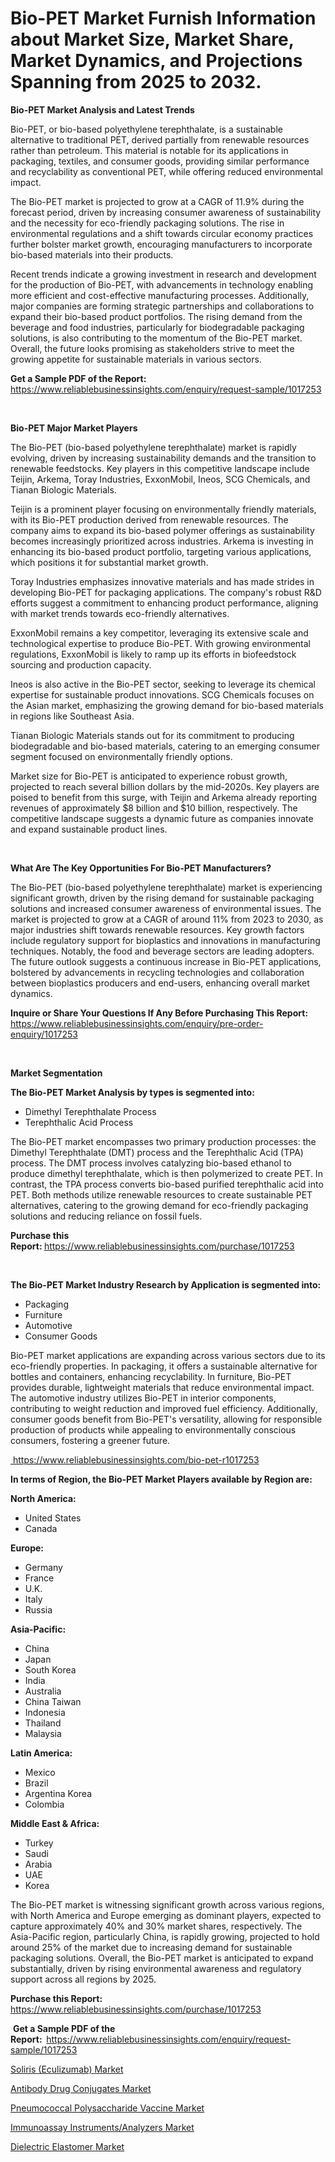 <p><h1>Bio-PET Market Furnish Information about Market Size, Market Share, Market Dynamics, and Projections Spanning from 2025 to 2032.</h1></p><p><strong>Bio-PET Market Analysis and Latest Trends</strong></p>
<p><p>Bio-PET, or bio-based polyethylene terephthalate, is a sustainable alternative to traditional PET, derived partially from renewable resources rather than petroleum. This material is notable for its applications in packaging, textiles, and consumer goods, providing similar performance and recyclability as conventional PET, while offering reduced environmental impact.</p><p>The Bio-PET market is projected to grow at a CAGR of 11.9% during the forecast period, driven by increasing consumer awareness of sustainability and the necessity for eco-friendly packaging solutions. The rise in environmental regulations and a shift towards circular economy practices further bolster market growth, encouraging manufacturers to incorporate bio-based materials into their products.</p><p>Recent trends indicate a growing investment in research and development for the production of Bio-PET, with advancements in technology enabling more efficient and cost-effective manufacturing processes. Additionally, major companies are forming strategic partnerships and collaborations to expand their bio-based product portfolios. The rising demand from the beverage and food industries, particularly for biodegradable packaging solutions, is also contributing to the momentum of the Bio-PET market. Overall, the future looks promising as stakeholders strive to meet the growing appetite for sustainable materials in various sectors.</p></p>
<p><strong>Get a Sample PDF of the Report:&nbsp;</strong> <a href="https://www.reliablebusinessinsights.com/enquiry/request-sample/1017253?utm_campaign=116&utm_medium=2&utm_source=Github&utm_content=ia&utm_term=21032025&utm_id=bio-pet">https://www.reliablebusinessinsights.com/enquiry/request-sample/1017253</a></p>
<p>&nbsp;</p>
<p><strong>Bio-PET Major Market Players</strong></p>
<p><p>The Bio-PET (bio-based polyethylene terephthalate) market is rapidly evolving, driven by increasing sustainability demands and the transition to renewable feedstocks. Key players in this competitive landscape include Teijin, Arkema, Toray Industries, ExxonMobil, Ineos, SCG Chemicals, and Tianan Biologic Materials.</p><p>Teijin is a prominent player focusing on environmentally friendly materials, with its Bio-PET production derived from renewable resources. The company aims to expand its bio-based polymer offerings as sustainability becomes increasingly prioritized across industries. Arkema is investing in enhancing its bio-based product portfolio, targeting various applications, which positions it for substantial market growth.</p><p>Toray Industries emphasizes innovative materials and has made strides in developing Bio-PET for packaging applications. The company's robust R&D efforts suggest a commitment to enhancing product performance, aligning with market trends towards eco-friendly alternatives.</p><p>ExxonMobil remains a key competitor, leveraging its extensive scale and technological expertise to produce Bio-PET. With growing environmental regulations, ExxonMobil is likely to ramp up its efforts in biofeedstock sourcing and production capacity.</p><p>Ineos is also active in the Bio-PET sector, seeking to leverage its chemical expertise for sustainable product innovations. SCG Chemicals focuses on the Asian market, emphasizing the growing demand for bio-based materials in regions like Southeast Asia.</p><p>Tianan Biologic Materials stands out for its commitment to producing biodegradable and bio-based materials, catering to an emerging consumer segment focused on environmentally friendly options. </p><p>Market size for Bio-PET is anticipated to experience robust growth, projected to reach several billion dollars by the mid-2020s. Key players are poised to benefit from this surge, with Teijin and Arkema already reporting revenues of approximately $8 billion and $10 billion, respectively. The competitive landscape suggests a dynamic future as companies innovate and expand sustainable product lines.</p></p>
<p>&nbsp;</p>
<p><strong>What Are The Key Opportunities For Bio-PET Manufacturers?</strong></p>
<p><p>The Bio-PET (bio-based polyethylene terephthalate) market is experiencing significant growth, driven by the rising demand for sustainable packaging solutions and increased consumer awareness of environmental issues. The market is projected to grow at a CAGR of around 11% from 2023 to 2030, as major industries shift towards renewable resources. Key growth factors include regulatory support for bioplastics and innovations in manufacturing techniques. Notably, the food and beverage sectors are leading adopters. The future outlook suggests a continuous increase in Bio-PET applications, bolstered by advancements in recycling technologies and collaboration between bioplastics producers and end-users, enhancing overall market dynamics.</p></p>
<p><strong>Inquire or Share Your Questions If Any Before Purchasing This Report:</strong> <a href="https://www.reliablebusinessinsights.com/enquiry/pre-order-enquiry/1017253?utm_campaign=116&utm_medium=2&utm_source=Github&utm_content=ia&utm_term=21032025&utm_id=bio-pet">https://www.reliablebusinessinsights.com/enquiry/pre-order-enquiry/1017253</a></p>
<p>&nbsp;</p>
<p><strong>Market Segmentation</strong></p>
<p><strong>The Bio-PET Market Analysis by types is segmented into:</strong></p>
<p><ul><li>Dimethyl Terephthalate Process</li><li>Terephthalic Acid Process</li></ul></p>
<p><p>The Bio-PET market encompasses two primary production processes: the Dimethyl Terephthalate (DMT) process and the Terephthalic Acid (TPA) process. The DMT process involves catalyzing bio-based ethanol to produce dimethyl terephthalate, which is then polymerized to create PET. In contrast, the TPA process converts bio-based purified terephthalic acid into PET. Both methods utilize renewable resources to create sustainable PET alternatives, catering to the growing demand for eco-friendly packaging solutions and reducing reliance on fossil fuels.</p></p>
<p><strong>Purchase this Report:&nbsp;</strong><a href="https://www.reliablebusinessinsights.com/purchase/1017253?utm_campaign=116&utm_medium=2&utm_source=Github&utm_content=ia&utm_term=21032025&utm_id=bio-pet">https://www.reliablebusinessinsights.com/purchase/1017253</a></p>
<p>&nbsp;</p>
<p><strong>The Bio-PET Market Industry Research by Application is segmented into:</strong></p>
<p><ul><li>Packaging</li><li>Furniture</li><li>Automotive</li><li>Consumer Goods</li></ul></p>
<p><p>Bio-PET market applications are expanding across various sectors due to its eco-friendly properties. In packaging, it offers a sustainable alternative for bottles and containers, enhancing recyclability. In furniture, Bio-PET provides durable, lightweight materials that reduce environmental impact. The automotive industry utilizes Bio-PET in interior components, contributing to weight reduction and improved fuel efficiency. Additionally, consumer goods benefit from Bio-PET's versatility, allowing for responsible production of products while appealing to environmentally conscious consumers, fostering a greener future.</p></p>
<p><a href="https://www.reliablebusinessinsights.com/bio-pet-r1017253?utm_campaign=116&utm_medium=2&utm_source=Github&utm_content=ia&utm_term=21032025&utm_id=bio-pet">&nbsp;https://www.reliablebusinessinsights.com/bio-pet-r1017253</a></p>
<p><strong>In terms of Region, the Bio-PET Market Players available by Region are:</strong></p>
<p>
    <p> <strong> North America: </strong>
        <ul>
            <li>United States</li>
            <li>Canada</li>
        </ul>
        </p> 
    <p> <strong> Europe: </strong>
        <ul>
            <li>Germany</li>
            <li>France</li>
            <li>U.K.</li>
            <li>Italy</li>
            <li>Russia</li>
        </ul>
        </p> 
    <p> <strong> Asia-Pacific: </strong>
        <ul>
            <li>China</li>
            <li>Japan</li>
            <li>South Korea</li>
            <li>India</li>
            <li>Australia</li>
            <li>China Taiwan</li>
            <li>Indonesia</li>
            <li>Thailand</li>
            <li>Malaysia</li>
        </ul>
        </p> 
    <p> <strong> Latin America: </strong>
        <ul>
            <li>Mexico</li>
            <li>Brazil</li>
            <li>Argentina Korea</li>
            <li>Colombia</li>
        </ul>
        </p> 
    <p> <strong> Middle East & Africa: </strong>
        <ul>
            <li>Turkey</li>
            <li>Saudi</li>
            <li>Arabia</li>
            <li>UAE</li>
            <li>Korea</li>
        </ul>
    </p>
    </p>
<p><p>The Bio-PET market is witnessing significant growth across various regions, with North America and Europe emerging as dominant players, expected to capture approximately 40% and 30% market shares, respectively. The Asia-Pacific region, particularly China, is rapidly growing, projected to hold around 25% of the market due to increasing demand for sustainable packaging solutions. Overall, the Bio-PET market is anticipated to expand substantially, driven by rising environmental awareness and regulatory support across all regions by 2025.</p></p>
<p><strong>Purchase this Report: </strong><a href="https://www.reliablebusinessinsights.com/purchase/1017253?utm_campaign=116&utm_medium=2&utm_source=Github&utm_content=ia&utm_term=21032025&utm_id=bio-pet">https://www.reliablebusinessinsights.com/purchase/1017253</a></p>
<p>&nbsp;<strong>Get a Sample PDF of the Report:&nbsp;&nbsp;</strong><a href="https://www.reliablebusinessinsights.com/enquiry/request-sample/1017253?utm_campaign=116&utm_medium=2&utm_source=Github&utm_content=ia&utm_term=21032025&utm_id=bio-pet">https://www.reliablebusinessinsights.com/enquiry/request-sample/1017253</a></p>
<p><strong></strong></p>
<p><p><a href="https://github.com/osbornrdaflalo/Market-Research-Report-List-1/blob/main/soliris-eculizumab-market.md?utm_campaign=116&utm_medium=2&utm_source=Github&utm_content=ia&utm_term=21032025&utm_id=bio-pet">Soliris (Eculizumab) Market</a></p><p><a href="https://github.com/antonioc6hal/Market-Research-Report-List-1/blob/main/antibody-drug-conjugates-market.md?utm_campaign=116&utm_medium=2&utm_source=Github&utm_content=ia&utm_term=21032025&utm_id=bio-pet">Antibody Drug Conjugates Market</a></p><p><a href="https://github.com/rodinayygacklezi/Market-Research-Report-List-1/blob/main/pneumococcal-polysaccharide-vaccine-market.md?utm_campaign=116&utm_medium=2&utm_source=Github&utm_content=ia&utm_term=21032025&utm_id=bio-pet">Pneumococcal Polysaccharide Vaccine Market</a></p><p><a href="https://github.com/lashaunm5st/Market-Research-Report-List-1/blob/main/immunoassay-instrumentsanalyzers-market.md?utm_campaign=116&utm_medium=2&utm_source=Github&utm_content=ia&utm_term=21032025&utm_id=bio-pet">Immunoassay Instruments/Analyzers Market</a></p><p><a href="https://github.com/hammelximalschid/Market-Research-Report-List-1/blob/main/dielectric-elastomer-market.md?utm_campaign=116&utm_medium=2&utm_source=Github&utm_content=ia&utm_term=21032025&utm_id=bio-pet">Dielectric Elastomer Market</a></p></p>